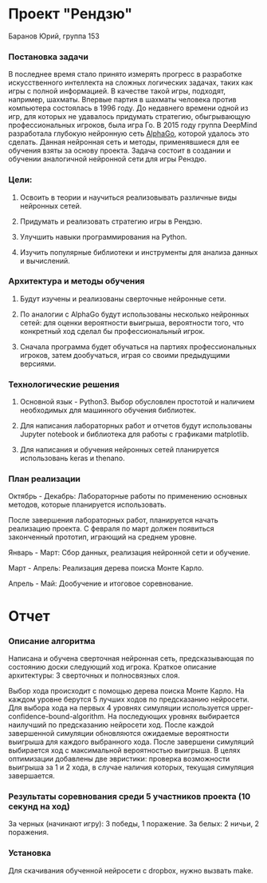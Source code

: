 # Проект "Рендзю"

Баранов Юрий, группа 153

### Постановка задачи

В последнее время стало принято измерять прогресс в разработке искусственного интеллекта на сложных логических задачах, таких как игры с полной информацией. В качестве такой игры, подходят, например, шахматы. Впервые партия в шахматы человека против компьютера состоялась в 1996 году. До недавнего времени одной из игр, для которых не удавалось придумать стратегию, обыгрывающую профессиональных игроков, была игра Го. В 2015 году группа DeepMind разработала глубокую нейронную сеть [AlphaGo](https://en.wikipedia.org/wiki/AlphaGo), которой удалось это сделать. Данная нейронная сеть и методы, применявшиеся для ее обучения взяты за основу проекта. Задача состоит в создании и обучении аналогичной нейронной сети для игры Ренздю.


### Цели:

1. Освоить в теории и научиться реализовывать различные виды нейронных сетей.

2. Придумать и реализовать стратегию игры в Рендзю.

3. Улучшить навыки программирования на Python.

4. Изучить популярные библиотеки и инструменты для анализа данных и вычислений.


### Архитектура и методы обучения

1. Будут изучены и реализованы сверточные нейронные сети.

2. По аналогии с AlphaGo будут использованы несколько нейронных сетей: для оценки вероятности выигрыша, вероятности того, что конкретный ход сделал бы профессиональный игрок.

3. Сначала программа будет обучаться на партиях профессиональных игроков, затем дообучаться, играя со своими предыдущими версиями.


### Технологические решения

1. Основной язык - Python3. Выбор обусловлен простотой и наличием необходимых для машинного обучения библиотек.

2. Для написания лабораторных работ и отчетов будут использованы Jupyter notebook и библиотека для работы с графиками matplotlib.

3. Для написания и обучения нейронных сетей планируется использовань keras и thenano.

### План реализации

Октябрь - Декабрь: Лабораторные работы по применению основных методов, которые планируется использовать.

После завершения лабораторных работ, планируется начать реализацию проекта. С февраля по март должен появиться законченный прототип, играющий на среднем уровне.

Январь - Март: Сбор данных, реализация нейронной сети и обучение.

Март - Апрель: Реализация дерева поиска Монте Карло.

Апрель - Май: Дообучение и итоговое соревнование.


# Отчет

### Описание алгоритма

Написана и обучена сверточная нейронная сеть, предсказывающая по состоянию доски следующий ход игрока. Краткое описание архитектуры: 3 сверточных и полносвязных слоя.

Выбор хода происходит с помощью дерева поиска Монте Карло. На каждом уровне берутся 5 лучших ходов по предсказанию нейросети. Для выбора хода на первых 4 уровнях симуляции используется upper-confidence-bound-algorithm. На последующих уровнях выбирается наилучший по предсказанию нейросети ход. После каждой завершенной симуляции обновляются ожидаемые вероятности выигрыша для каждого выбранного хода. После завершени симуляций выбирается ход с максимальной вероятностью выигрыша. В целях оптимизации добавлены две эвристики: проверка возможности выигрыша за 1 и 2 хода, в случае наличия которых, текущая симуляция завершается.

### Результаты соревнования среди 5 участников проекта (10 секунд на ход)

За черных (начинают игру): 3 победы, 1 поражение.
За белых: 2 ничьи, 2 поражения.

### Установка

Для скачивания обученной нейросети с dropbox, нужно вызвать make.

